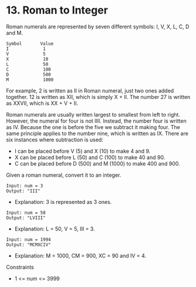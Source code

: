 # 13. Roman to Integer

Roman numerals are represented by seven different symbols: I, V, X, L, C, D and M.

```text
Symbol       Value
I             1
V             5
X             10
L             50
C             100
D             500
M             1000
```

For example, 2 is written as II in Roman numeral, just two ones added together. 12 is written as XII, which is simply X + II. The number 27 is written as XXVII, which is XX + V + II.

Roman numerals are usually written largest to smallest from left to right. However, the numeral for four is not IIII. Instead, the number four is written as IV. Because the one is before the five we subtract it making four. The same principle applies to the number nine, which is written as IX. There are six instances where subtraction is used:

* I can be placed before V (5) and X (10) to make 4 and 9.
* X can be placed before L (50) and C (100) to make 40 and 90.
* C can be placed before D (500) and M (1000) to make 400 and 900.

Given a roman numeral, convert it to an integer.

```text
Input: num = 3
Output: "III"
```

* Explanation: 3 is represented as 3 ones.

```text
Input: num = 58
Output: "LVIII"
```

* Explanation: L = 50, V = 5, III = 3.

```text
Input: num = 1994
Output: "MCMXCIV"
```

* Explanation: M = 1000, CM = 900, XC = 90 and IV = 4.

Constraints

* 1 <= num <= 3999
